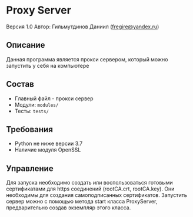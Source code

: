 # Proxy Server
Версия 1.0
Автор: Гильмутдинов Даниил (fregire@yandex.ru)

## Описание
Данная программа является прокси сервером, который можно запустить у себя на компьютере

## Состав
- Главный файл - прокси сервер
- Модули: `modules/`
- Тесты: `tests/`

## Требования
- Python не ниже версии 3.7
- Наличие модуля OpenSSL

## Управление
Для запуска необходимо создать или воспользоваться готовыми сертификатами для https соединений
(rootCA.crt, rootCA.key). Они необходимы для создания самоподписанных сертификатов. 
Запустить сервер можно с помощью метода start класса ProxyServer, предварительно создав
экземпляр этого класса.





